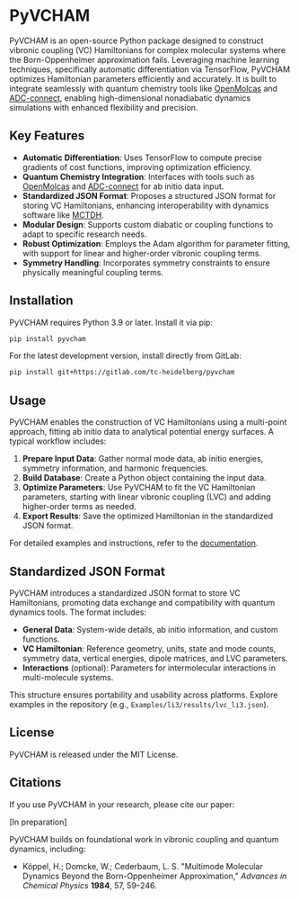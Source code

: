 # PyVCHAM

PyVCHAM is an open-source Python package designed to construct vibronic coupling (VC) Hamiltonians for complex molecular systems where the Born-Oppenheimer approximation fails. Leveraging machine learning techniques, specifically automatic differentiation via TensorFlow, PyVCHAM optimizes Hamiltonian parameters efficiently and accurately. It is built to integrate seamlessly with quantum chemistry tools like [OpenMolcas](https://gitlab.com/Molcas/OpenMolcas) and [ADC-connect](https://github.com/adc-connect/adcc), enabling high-dimensional nonadiabatic dynamics simulations with enhanced flexibility and precision.

## Key Features

- **Automatic Differentiation**: Uses TensorFlow to compute precise gradients of cost functions, improving optimization efficiency.
- **Quantum Chemistry Integration**: Interfaces with tools such as [OpenMolcas](https://gitlab.com/Molcas/OpenMolcas) and [ADC-connect](https://github.com/adc-connect/adcc) for ab initio data input.
- **Standardized JSON Format**: Proposes a structured JSON format for storing VC Hamiltonians, enhancing interoperability with dynamics software like [MCTDH](https://www.pci.uni-heidelberg.de/tc/mctdh.html).
- **Modular Design**: Supports custom diabatic or coupling functions to adapt to specific research needs.
- **Robust Optimization**: Employs the Adam algorithm for parameter fitting, with support for linear and higher-order vibronic coupling terms.
- **Symmetry Handling**: Incorporates symmetry constraints to ensure physically meaningful coupling terms.

## Installation

PyVCHAM requires Python 3.9 or later. Install it via pip:

```bash
pip install pyvcham
```

For the latest development version, install directly from GitLab:

```bash
pip install git+https://gitlab.com/tc-heidelberg/pyvcham
```

## Usage

PyVCHAM enables the construction of VC Hamiltonians using a multi-point approach, fitting ab initio data to analytical potential energy surfaces. A typical workflow includes:

1. **Prepare Input Data**: Gather normal mode data, ab initio energies, symmetry information, and harmonic frequencies.
2. **Build Database**: Create a Python object containing the input data.
3. **Optimize Parameters**: Use PyVCHAM to fit the VC Hamiltonian parameters, starting with linear vibronic coupling (LVC) and adding higher-order terms as needed.
4. **Export Results**: Save the optimized Hamiltonian in the standardized JSON format.

For detailed examples and instructions, refer to the [documentation](https://gitlab.com/tc-heidelberg/pyvcham).

## Standardized JSON Format

PyVCHAM introduces a standardized JSON format to store VC Hamiltonians, promoting data exchange and compatibility with quantum dynamics tools. The format includes:

- **General Data**: System-wide details, ab initio information, and custom functions.
- **VC Hamiltonian**: Reference geometry, units, state and mode counts, symmetry data, vertical energies, dipole matrices, and LVC parameters.
- **Interactions** (optional): Parameters for intermolecular interactions in multi-molecule systems.

This structure ensures portability and usability across platforms. Explore examples in the repository (e.g., `Examples/li3/results/lvc_li3.json`).


## License

PyVCHAM is released under the MIT License.

## Citations

If you use PyVCHAM in your research, please cite our paper:

[In preparation]

PyVCHAM builds on foundational work in vibronic coupling and quantum dynamics, including:

- Köppel, H.; Domcke, W.; Cederbaum, L. S. "Multimode Molecular Dynamics Beyond the Born-Oppenheimer Approximation," *Advances in Chemical Physics* **1984**, 57, 59–246.